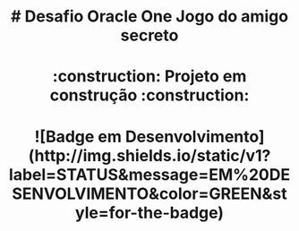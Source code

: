 <h1 align="center"> # Desafio Oracle One Jogo do amigo secreto</h1>
<h1 align="center"> :construction: Projeto em construção :construction:</h1>
<h1 align="center">![Badge em Desenvolvimento](http://img.shields.io/static/v1?label=STATUS&message=EM%20DESENVOLVIMENTO&color=GREEN&style=for-the-badge) </h1>
